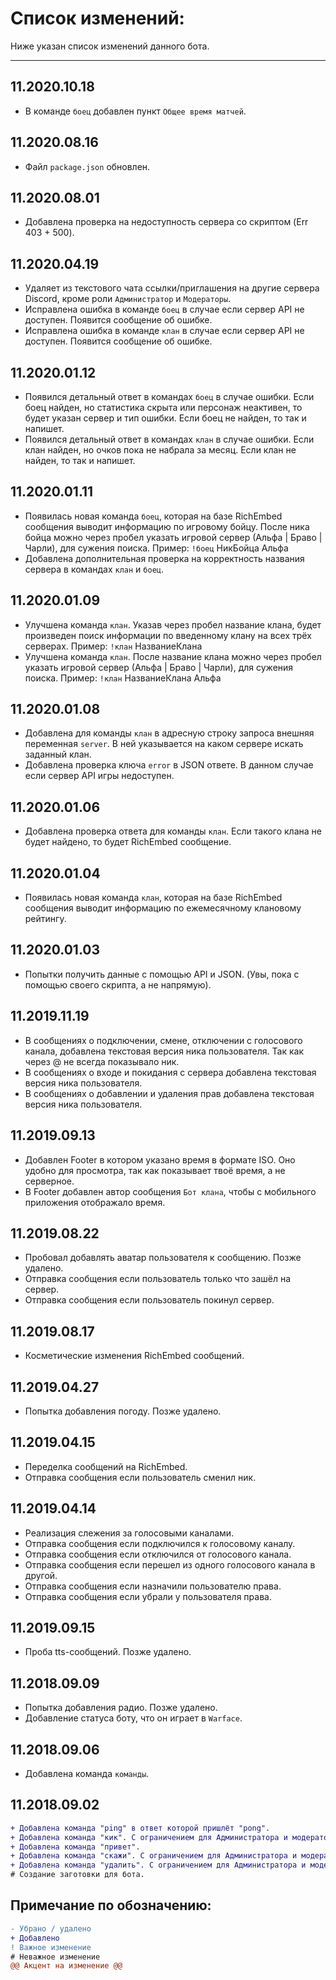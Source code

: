 # Список изменений:
Ниже указан список изменений данного бота.
***
## 11.2020.10.18
* В команде `боец` добавлен пункт `Общее время матчей`.

## 11.2020.08.16
* Файл `package.json` обновлен.

## 11.2020.08.01
* Добавлена проверка на недоступность сервера со скриптом (Err 403 + 500).

## 11.2020.04.19
* Удаляет из текстового чата ссылки/приглашения на другие сервера Discord, кроме роли `Администратор` и `Модераторы`.
* Исправлена ошибка в команде `боец` в случае если сервер API не доступен. Появится сообщение об ошибке.
* Исправлена ошибка в команде `клан` в случае если сервер API не доступен. Появится сообщение об ошибке.

## 11.2020.01.12
* Появился детальный ответ в командах `боец` в случае ошибки. Если боец найден, но статистика скрыта или персонаж неактивен, то будет указан сервер и тип ошибки. Если боец не найден, то так и напишет.
* Появился детальный ответ в командах `клан` в случае ошибки. Если клан найден, но очков пока не набрала за месяц. Если клан не найден, то так и напишет.

## 11.2020.01.11
* Появилась новая команда `боец`, которая на базе RichEmbed сообщения выводит информацию по игровому бойцу. После ника бойца можно через пробел указать игровой сервер (Альфа | Браво | Чарли), для сужения поиска.
Пример: `!боец` НикБойца Альфа
* Добавлена дополнительная проверка на корректность названия сервера в командах `клан` и `боец`.

## 11.2020.01.09
* Улучшена команда `клан`. Указав через пробел название клана, будет произведен поиск информации по введенному клану на всех трёх серверах.
Пример: `!клан` НазваниеКлана
* Улучшена команда `клан`. После название клана можно через пробел указать игровой сервер (Альфа | Браво | Чарли), для сужения поиска.
Пример: `!клан` НазваниеКлана Альфа

## 11.2020.01.08
* Добавлена для команды `клан` в адресную строку запроса внешняя переменная `server`. В ней указывается на каком сервере  искать заданный клан.
* Добавлена проверка ключа `error` в JSON ответе. В данном случае если сервер API игры недоступен.

## 11.2020.01.06
* Добавлена проверка ответа для команды `клан`. Если такого клана не будет найдено, то будет RichEmbed сообщение.

## 11.2020.01.04
* Появилась новая команда `клан`, которая на базе RichEmbed сообщения выводит информацию по ежемесячному клановому рейтингу.

## 11.2020.01.03
* Попытки получить данные с помощью API и JSON. (Увы, пока с помощью своего скрипта, а не напрямую).

## 11.2019.11.19
* В сообщениях о подключении, смене, отключении с голосового канала, добавлена текстовая версия ника пользователя. Так как через @ не всегда показывало ник.
* В сообщениях о входе и покидания с сервера добавлена текстовая версия ника пользователя.
* В сообщениях о добавлении и удаления прав добавлена текстовая версия ника пользователя.

## 11.2019.09.13
* Добавлен Footer в котором указано время в формате ISO. Оно удобно для просмотра, так как показывает твоё время, а не серверное.
* В Footer добавлен автор сообщения `Бот клана`, чтобы с мобильного приложения отображало время.

## 11.2019.08.22
* Пробовал добавлять аватар пользователя к сообщению. Позже удалено.
* Отправка сообщения если пользователь только что зашёл на сервер.
* Отправка сообщения если пользователь покинул сервер.

## 11.2019.08.17
* Косметические изменения RichEmbed сообщений.

## 11.2019.04.27
* Попытка добавления погоду. Позже удалено.

## 11.2019.04.15
* Переделка сообщений на RichEmbed.
* Отправка сообщения если пользователь сменил ник.

## 11.2019.04.14
* Реализация слежения за голосовыми каналами.
* Отправка сообщения если подключился к голосовому каналу.
* Отправка сообщения если отключился от голосового канала.
* Отправка сообщения если перешел из одного голосового канала в другой.
* Отправка сообщения если назначили пользователю права.
* Отправка сообщения если убрали у пользователя права.

## 11.2019.09.15
* Проба tts-сообщений. Позже удалено.

## 11.2018.09.09
* Попытка добавления радио. Позже удалено.
* Добавление статуса боту, что он играет в `Warface`.

## 11.2018.09.06
* Добавлена команда `команды`.

## 11.2018.09.02
```diff
+ Добавлена команда "ping" в ответ которой пришлёт "pong".
+ Добавлена команда "кик". С ограничением для Администратора и модераторов.
+ Добавлена команда "привет".
+ Добавлена команда "скажи". С ограничением для Администратора и модераторов.
+ Добавлена команда "удалить". С ограничением для Администратора и модераторов.
# Создание заготовки для бота.
```

## Примечание по обозначению:
```diff
- Убрано / удалено
+ Добавлено
! Важное изменение
# Неважное изменение
@@ Акцент на изменение @@
```
